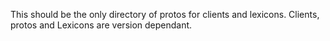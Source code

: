 This should be the only directory of protos for clients and lexicons. Clients, protos and Lexicons are version dependant.